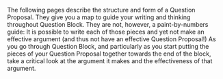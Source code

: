 

The following pages describe the structure and form of a Question Proposal. They give you a map to guide your writing and thinking throughout Question Block. They are not, however, a paint-by-numbers guide: It is possible to write each of those pieces and yet not make an effective argument \(and thus not have an effective Question Proposal!\) As you go through Question Block, and particularly as you start putting the pieces of your Question Proposal together towards the end of the block, take a critical look at the argument it makes and the effectiveness of that argument.

